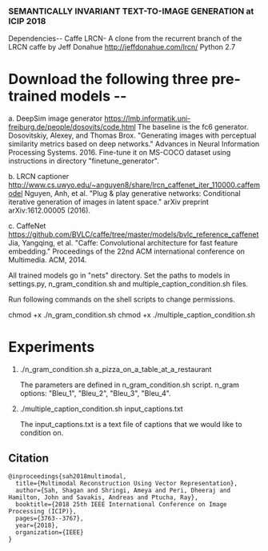### SEMANTICALLY INVARIANT TEXT-TO-IMAGE GENERATION at ICIP 2018


Dependencies--
Caffe LRCN- A clone from the recurrent branch of the LRCN caffe by Jeff Donahue http://jeffdonahue.com/lrcn/
Python 2.7

# Download the following three pre-trained models --

a. DeepSim image generator https://lmb.informatik.uni-freiburg.de/people/dosovits/code.html
   The baseline is the fc6 generator.
   Dosovitskiy, Alexey, and Thomas Brox. "Generating images with perceptual similarity metrics based on deep networks." Advances in Neural Information Processing Systems. 2016.
   Fine-tune it on MS-COCO dataset using instructions in directory "finetune_generator".
   
b. LRCN captioner http://www.cs.uwyo.edu/~anguyen8/share/lrcn_caffenet_iter_110000.caffemodel
   Nguyen, Anh, et al. "Plug & play generative networks: Conditional iterative generation of images in latent space." arXiv preprint arXiv:1612.00005 (2016).

c. CaffeNet https://github.com/BVLC/caffe/tree/master/models/bvlc_reference_caffenet
   Jia, Yangqing, et al. "Caffe: Convolutional architecture for fast feature embedding." Proceedings of the 22nd ACM international conference on Multimedia. ACM, 2014.

All trained models go in "nets" directory. Set the paths to models in settings.py, n_gram_condition.sh and multiple_caption_condition.sh files.

Run following commands on the shell scripts to change permissions.

chmod +x ./n_gram_condition.sh
chmod +x ./multiple_caption_condition.sh


# Experiments

1) ./n_gram_condition.sh a_pizza_on_a_table_at_a_restaurant

    The parameters are defined in n_gram_condition.sh script. n_gram options: "Bleu_1", "Bleu_2", "Bleu_3", "Bleu_4".
    
2) ./multiple_caption_condition.sh input_captions.txt

   The input_captions.txt is a text file of captions that we would like to condition on.

## Citation
    @inproceedings{sah2018multimodal,
      title={Multimodal Reconstruction Using Vector Representation},
      author={Sah, Shagan and Shringi, Ameya and Peri, Dheeraj and Hamilton, John and Savakis, Andreas and Ptucha, Ray},
      booktitle={2018 25th IEEE International Conference on Image Processing (ICIP)},
      pages={3763--3767},
      year={2018},
      organization={IEEE}
    }
